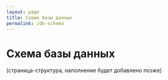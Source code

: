 ```yaml
---
layout: page
title: Схема базы данных
permalink: /db-schema
---
```


# Схема базы данных

(страница-структура, наполнение будет добавлено позже)

